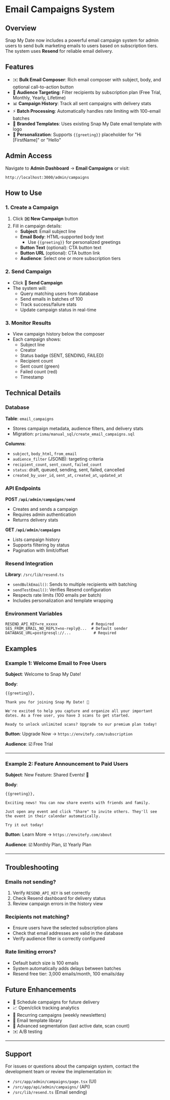 # Email Campaigns System

## Overview

Snap My Date now includes a powerful email campaign system for admin users to send bulk marketing emails to users based on subscription tiers. The system uses **Resend** for reliable email delivery.

## Features

- ✉️ **Bulk Email Composer**: Rich email composer with subject, body, and optional call-to-action button
- 🎯 **Audience Targeting**: Filter recipients by subscription plan (Free Trial, Monthly, Yearly, Lifetime)
- 📊 **Campaign History**: Track all sent campaigns with delivery stats
- ⚡ **Batch Processing**: Automatically handles rate limiting with 100-email batches
- 🎨 **Branded Templates**: Uses existing Snap My Date email template with logo
- 👤 **Personalization**: Supports `{{greeting}}` placeholder for "Hi [FirstName]" or "Hello"

## Admin Access

Navigate to **Admin Dashboard** → **Email Campaigns** or visit:

```
http://localhost:3000/admin/campaigns
```

## How to Use

### 1. Create a Campaign

1. Click **✉️ New Campaign** button
2. Fill in campaign details:
   - **Subject**: Email subject line
   - **Email Body**: HTML-supported body text
     - Use `{{greeting}}` for personalized greetings
   - **Button Text** (optional): CTA button text
   - **Button URL** (optional): CTA button link
   - **Audience**: Select one or more subscription tiers

### 2. Send Campaign

- Click **🚀 Send Campaign**
- The system will:
  - Query matching users from database
  - Send emails in batches of 100
  - Track success/failure stats
  - Update campaign status in real-time

### 3. Monitor Results

- View campaign history below the composer
- Each campaign shows:
  - Subject line
  - Creator
  - Status badge (SENT, SENDING, FAILED)
  - Recipient count
  - Sent count (green)
  - Failed count (red)
  - Timestamp

## Technical Details

### Database

**Table**: `email_campaigns`

- Stores campaign metadata, audience filters, and delivery stats
- Migration: `prisma/manual_sql/create_email_campaigns.sql`

**Columns**:

- `subject`, `body_html`, `from_email`
- `audience_filter` (JSONB): targeting criteria
- `recipient_count`, `sent_count`, `failed_count`
- `status`: draft, queued, sending, sent, failed, cancelled
- `created_by_user_id`, `sent_at`, `created_at`, `updated_at`

### API Endpoints

**POST `/api/admin/campaigns/send`**

- Creates and sends a campaign
- Requires admin authentication
- Returns delivery stats

**GET `/api/admin/campaigns`**

- Lists campaign history
- Supports filtering by status
- Pagination with limit/offset

### Resend Integration

**Library**: `/src/lib/resend.ts`

- `sendBulkEmail()`: Sends to multiple recipients with batching
- `sendTestEmail()`: Verifies Resend configuration
- Respects rate limits (100 emails per batch)
- Includes personalization and template wrapping

### Environment Variables

```env
RESEND_API_KEY=re_xxxxx               # Required
SES_FROM_EMAIL_NO_REPLY=no-reply@...  # Default sender
DATABASE_URL=postgresql://...          # Required
```

## Examples

### Example 1: Welcome Email to Free Users

**Subject**: Welcome to Snap My Date!

**Body**:

```
{{greeting}},

Thank you for joining Snap My Date! 🎉

We're excited to help you capture and organize all your important dates. As a free user, you have 3 scans to get started.

Ready to unlock unlimited scans? Upgrade to our premium plan today!
```

**Button**: Upgrade Now → `https://envitefy.com/subscription`

**Audience**: ☑️ Free Trial

---

### Example 2: Feature Announcement to Paid Users

**Subject**: New Feature: Shared Events! 🔗

**Body**:

```
{{greeting}},

Exciting news! You can now share events with friends and family.

Just open any event and click "Share" to invite others. They'll see the event in their calendar automatically.

Try it out today!
```

**Button**: Learn More → `https://envitefy.com/about`

**Audience**: ☑️ Monthly Plan, ☑️ Yearly Plan

---

## Troubleshooting

### Emails not sending?

1. Verify `RESEND_API_KEY` is set correctly
2. Check Resend dashboard for delivery status
3. Review campaign errors in the history view

### Recipients not matching?

- Ensure users have the selected subscription plans
- Check that email addresses are valid in the database
- Verify audience filter is correctly configured

### Rate limiting errors?

- Default batch size is 100 emails
- System automatically adds delays between batches
- Resend free tier: 3,000 emails/month, 100 emails/day

## Future Enhancements

- 📅 Schedule campaigns for future delivery
- 📈 Open/click tracking analytics
- 🔄 Recurring campaigns (weekly newsletters)
- 📧 Email template library
- 🎯 Advanced segmentation (last active date, scan count)
- ✉️ A/B testing

---

## Support

For issues or questions about the campaign system, contact the development team or review the implementation in:

- `/src/app/admin/campaigns/page.tsx` (UI)
- `/src/app/api/admin/campaigns/` (API)
- `/src/lib/resend.ts` (Email sending)

